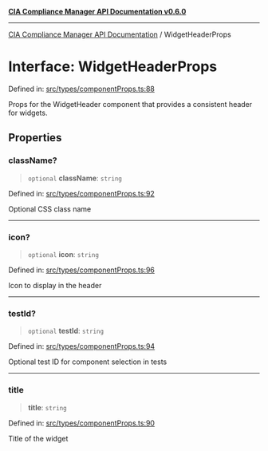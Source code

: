 [**CIA Compliance Manager API Documentation v0.6.0**](../README.md)

***

[CIA Compliance Manager API Documentation](../globals.md) / WidgetHeaderProps

# Interface: WidgetHeaderProps

Defined in: [src/types/componentProps.ts:88](https://github.com/Hack23/cia-compliance-manager/blob/main/src/types/componentProps.ts#L88)

Props for the WidgetHeader component that provides a consistent header for widgets.

## Properties

### className?

> `optional` **className**: `string`

Defined in: [src/types/componentProps.ts:92](https://github.com/Hack23/cia-compliance-manager/blob/main/src/types/componentProps.ts#L92)

Optional CSS class name

***

### icon?

> `optional` **icon**: `string`

Defined in: [src/types/componentProps.ts:96](https://github.com/Hack23/cia-compliance-manager/blob/main/src/types/componentProps.ts#L96)

Icon to display in the header

***

### testId?

> `optional` **testId**: `string`

Defined in: [src/types/componentProps.ts:94](https://github.com/Hack23/cia-compliance-manager/blob/main/src/types/componentProps.ts#L94)

Optional test ID for component selection in tests

***

### title

> **title**: `string`

Defined in: [src/types/componentProps.ts:90](https://github.com/Hack23/cia-compliance-manager/blob/main/src/types/componentProps.ts#L90)

Title of the widget
